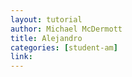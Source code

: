 ```yaml
---
layout: tutorial
author: Michael McDermott
title: Alejandro
categories: [student-am]
link: 
---
```

